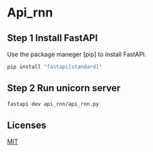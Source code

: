 # Api_rnn
## Step 1 Install FastAPI
Use the package maneger [pip] to install FastAPI.
```bash
pip install "fastapi[standard]"
```
## Step 2 Run unicorn server
```bash
fastapi dev api_rnn/api_rnn.py
```
## Licenses
[MIT](https://choosealicense.com/licenses/mit/)